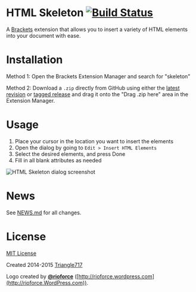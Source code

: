 # HTML Skeleton [![Build Status](https://travis-ci.org/le717/brackets-html-skeleton.svg)](https://travis-ci.org/le717/brackets-html-skeleton) #

A [Brackets](http://brackets.io) extension that allows you to insert a variety of HTML elements into your document with ease.

# Installation #
Method 1: Open the Brackets Extension Manager and search for "skeleton"

Method 2: Download a `.zip` directly from GitHub using either the [latest revision](https://github.com/le717/brackets-html-skeleton/archive/master.zip) or [tagged release](https://github.com/le717/brackets-html-skeleton/releases) and drag it onto the "Drag .zip here" area in the Extension Manager.

# Usage #
1. Place your cursor in the location you want to insert the elements
2. Open the dialog by going to `Edit > Insert HTML Elements`
3. Select the desired elements, and press Done
4. Fill in all blank attributes as needed

![HTML Skeleton dialog screenshot](img/HTML-Skeleton.png)

# News #
See [NEWS.md](NEWS.md) for all changes.

# License #
[MIT License](LICENSE.md)

Created 2014-2015 [Triangle717](http://le717.github.io)

Logo created by [**@rioforce**](https://github.com/rioforce) ([http://rioforce.wordpress.com](http://rioforce.WordPress.com)).
